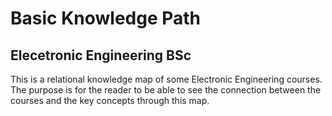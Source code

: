 # Basic Knowledge Path 
## Elecetronic Engineering BSc

This is a relational knowledge map of some Electronic Engineering courses.
The purpose is for the reader to be able to see the connection between the courses and the key concepts through this map. 
